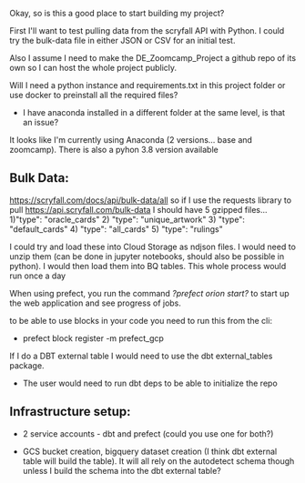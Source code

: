 Okay, so is this a good place to start building my project?

First I'll want to test pulling data from the scryfall API with Python. I could try the bulk-data file in either JSON or CSV for an initial test. 

Also I assume I need to make the DE_Zoomcamp_Project a github repo of its own so I can host the whole project publicly. 

Will I need a python instance and requirements.txt in this project folder or use docker to preinstall all the required files?
- I have anaconda installed in a different folder at the same level, is that an issue?


It looks like I'm currently using Anaconda (2 versions... base and zoomcamp). There is also a pyhon 3.8 version available

## Bulk Data:
https://scryfall.com/docs/api/bulk-data/all
so if I use the requests library to pull https://api.scryfall.com/bulk-data I should have 5 gzipped files... 
1)"type": "oracle_cards"
2) "type": "unique_artwork"
3) "type": "default_cards"
4) "type": "all_cards"
5) "type": "rulings"

I could try and load these into Cloud Storage as ndjson files. I would need to unzip them (can be done in jupyter notebooks, should also be possible in python). I would then load them into BQ tables. This whole process would run once a day


When using prefect, you run the command *?prefect orion start?* to start up the web application and see progress of jobs. 

to be able to use blocks in your code you need to run this from the cli:
- prefect block register -m prefect_gcp

If I do a DBT external table I would need to use the dbt external_tables package. 
- The user would need to run dbt deps to be able to initialize the repo

## Infrastructure setup:
- 2 service accounts - dbt and prefect (could you use one for both?)

- GCS bucket creation, bigquery dataset creation (I think dbt external table will build the table). It will all rely on the autodetect schema though unless I build the schema into the dbt external table?
